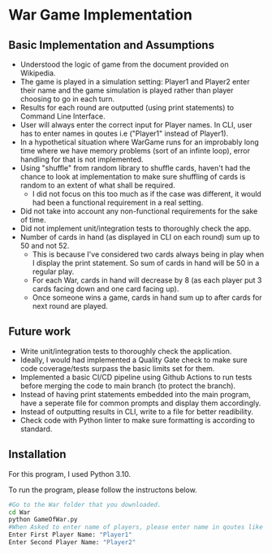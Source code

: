 # War Game Implementation

## Basic Implementation and Assumptions

- Understood the logic of game from the document provided on Wikipedia.
- The game is played in a simulation setting: Player1 and Player2 enter their name and the game simulation is played rather than player choosing to go in each turn.
- Results for each round are outputted (using print statements) to Command Line Interface.
- User will always enter the correct input for Player names. In CLI, user has to enter names in qoutes i.e ("Player1" instead of Player1).
- In a hypothetical situation where WarGame runs for an improbably long time where we have memory problems (sort of an infinte loop), error handling for that is not implemented.
- Using "shuffle" from random library to shuffle cards, haven't had the chance to look at implementation to make sure shuffling of cards is random to an extent of what shall be required.
    - I did not focus on this too much as if the case was different, it would had been a functional requirement in a real setting.
- Did not take into account any non-functional requirements for the sake of time.
- Did not implement unit/integration tests to thoroughly check the app.
- Number of cards in hand (as displayed in CLI on each round) sum up to 50 and not 52.
    - This is because I've considered two cards always being in play when I display the print statement. So sum of cards in hand will be 50 in a regular play.
    - For each War, cards in hand will decrease by 8 (as each player put 3 cards facing down and one card facing up).
    - Once someone wins a game, cards in hand sum up to after cards for next round are played.

## Future work
- Write unit/integration tests to thoroughly check the application.
- Ideally, I would had implemented a Quality Gate check to make sure code coverage/tests surpass the basic limits set for them.
- Implemented a basic CI/CD pipeline using Github Actions to run tests before merging the code to main branch (to protect the branch).
- Instead of having print statements embedded into the main program, have a seperate file for common prompts and display them accordingly.
- Instead of outputting results in CLI, write to a file for better readibility.
- Check code with Python linter to make sure formatting is according to standard.

## Installation

For this program, I used Python 3.10.

To run the program, please follow the instructons below.

```sh
#Go to the War folder that you downloaded.
cd War
python GameOfWar.py
#When Asked to enter name of players, please enter name in qoutes like below:
Enter First Player Name: "Player1"
Enter Second Player Name: "Player2"
```
